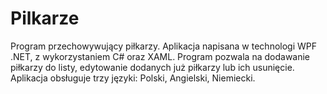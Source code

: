 # Pilkarze
Program przechowywujący piłkarzy.
Aplikacja napisana w technologi WPF .NET, z wykorzystaniem C# oraz XAML.
Program pozwala na dodawanie piłkarzy do listy, edytowanie dodanych już piłkarzy lub ich usunięcie.
Aplikacja obsługuje trzy języki: Polski, Angielski, Niemiecki.
